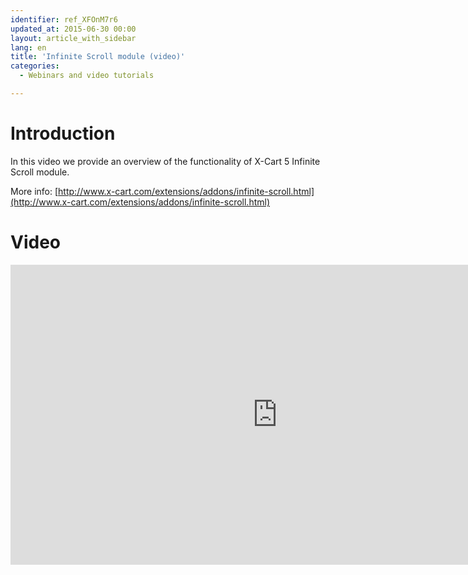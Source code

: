 ```yaml
---
identifier: ref_XFOnM7r6
updated_at: 2015-06-30 00:00
layout: article_with_sidebar
lang: en
title: 'Infinite Scroll module (video)'
categories:
  - Webinars and video tutorials

---
```



# Introduction

In this video we provide an overview of the functionality of X-Cart 5 Infinite Scroll module.  

More info: [http://www.x-cart.com/extensions/addons/infinite-scroll.html](http://www.x-cart.com/extensions/addons/infinite-scroll.html)

# Video

<iframe class="youtube-player" type="text/html" style="width: 853px; height: 480px" src="https://www.youtube.com/embed/2xcBQk0y87s" frameborder="0"></iframe>